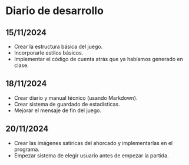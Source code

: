 # Diario de desarrollo

## 15/11/2024

- Crear la estructura básica del juego.
- Incorporarle estilos básicos.
- Implementar el código de cuenta atrás que ya habíamos generado en clase.

## 18/11/2024

- Crear diario y manual técnico (usando Markdown).
- Crear sistema de guardado de estadísticas.
- Mejorar el mensaje de fin del juego.

## 20/11/2024

- Crear las imágenes satíricas del ahorcado y implementarlas en el programa.
- Empezar sistema de elegir usuario antes de empezar la partida.